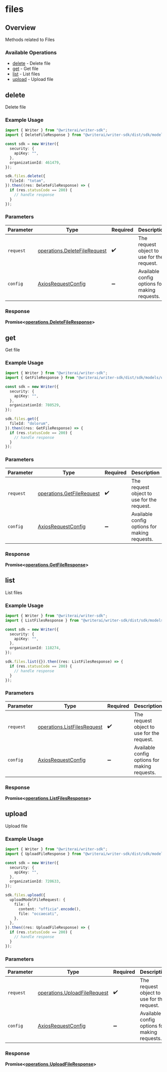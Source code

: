 # files

## Overview

Methods related to Files

### Available Operations

* [delete](#delete) - Delete file
* [get](#get) - Get file
* [list](#list) - List files
* [upload](#upload) - Upload file

## delete

Delete file

### Example Usage

```typescript
import { Writer } from "@writerai/writer-sdk";
import { DeleteFileResponse } from "@writerai/writer-sdk/dist/sdk/models/operations";

const sdk = new Writer({
  security: {
    apiKey: "",
  },
  organizationId: 461479,
});

sdk.files.delete({
  fileId: "totam",
}).then((res: DeleteFileResponse) => {
  if (res.statusCode == 200) {
    // handle response
  }
});
```

### Parameters

| Parameter                                                                    | Type                                                                         | Required                                                                     | Description                                                                  |
| ---------------------------------------------------------------------------- | ---------------------------------------------------------------------------- | ---------------------------------------------------------------------------- | ---------------------------------------------------------------------------- |
| `request`                                                                    | [operations.DeleteFileRequest](../../models/operations/deletefilerequest.md) | :heavy_check_mark:                                                           | The request object to use for the request.                                   |
| `config`                                                                     | [AxiosRequestConfig](https://axios-http.com/docs/req_config)                 | :heavy_minus_sign:                                                           | Available config options for making requests.                                |


### Response

**Promise<[operations.DeleteFileResponse](../../models/operations/deletefileresponse.md)>**


## get

Get file

### Example Usage

```typescript
import { Writer } from "@writerai/writer-sdk";
import { GetFileResponse } from "@writerai/writer-sdk/dist/sdk/models/operations";

const sdk = new Writer({
  security: {
    apiKey: "",
  },
  organizationId: 780529,
});

sdk.files.get({
  fileId: "dolorum",
}).then((res: GetFileResponse) => {
  if (res.statusCode == 200) {
    // handle response
  }
});
```

### Parameters

| Parameter                                                              | Type                                                                   | Required                                                               | Description                                                            |
| ---------------------------------------------------------------------- | ---------------------------------------------------------------------- | ---------------------------------------------------------------------- | ---------------------------------------------------------------------- |
| `request`                                                              | [operations.GetFileRequest](../../models/operations/getfilerequest.md) | :heavy_check_mark:                                                     | The request object to use for the request.                             |
| `config`                                                               | [AxiosRequestConfig](https://axios-http.com/docs/req_config)           | :heavy_minus_sign:                                                     | Available config options for making requests.                          |


### Response

**Promise<[operations.GetFileResponse](../../models/operations/getfileresponse.md)>**


## list

List files

### Example Usage

```typescript
import { Writer } from "@writerai/writer-sdk";
import { ListFilesResponse } from "@writerai/writer-sdk/dist/sdk/models/operations";

const sdk = new Writer({
  security: {
    apiKey: "",
  },
  organizationId: 118274,
});

sdk.files.list({}).then((res: ListFilesResponse) => {
  if (res.statusCode == 200) {
    // handle response
  }
});
```

### Parameters

| Parameter                                                                  | Type                                                                       | Required                                                                   | Description                                                                |
| -------------------------------------------------------------------------- | -------------------------------------------------------------------------- | -------------------------------------------------------------------------- | -------------------------------------------------------------------------- |
| `request`                                                                  | [operations.ListFilesRequest](../../models/operations/listfilesrequest.md) | :heavy_check_mark:                                                         | The request object to use for the request.                                 |
| `config`                                                                   | [AxiosRequestConfig](https://axios-http.com/docs/req_config)               | :heavy_minus_sign:                                                         | Available config options for making requests.                              |


### Response

**Promise<[operations.ListFilesResponse](../../models/operations/listfilesresponse.md)>**


## upload

Upload file

### Example Usage

```typescript
import { Writer } from "@writerai/writer-sdk";
import { UploadFileResponse } from "@writerai/writer-sdk/dist/sdk/models/operations";

const sdk = new Writer({
  security: {
    apiKey: "",
  },
  organizationId: 720633,
});

sdk.files.upload({
  uploadModelFileRequest: {
    file: {
      content: "officia".encode(),
      file: "occaecati",
    },
  },
}).then((res: UploadFileResponse) => {
  if (res.statusCode == 200) {
    // handle response
  }
});
```

### Parameters

| Parameter                                                                    | Type                                                                         | Required                                                                     | Description                                                                  |
| ---------------------------------------------------------------------------- | ---------------------------------------------------------------------------- | ---------------------------------------------------------------------------- | ---------------------------------------------------------------------------- |
| `request`                                                                    | [operations.UploadFileRequest](../../models/operations/uploadfilerequest.md) | :heavy_check_mark:                                                           | The request object to use for the request.                                   |
| `config`                                                                     | [AxiosRequestConfig](https://axios-http.com/docs/req_config)                 | :heavy_minus_sign:                                                           | Available config options for making requests.                                |


### Response

**Promise<[operations.UploadFileResponse](../../models/operations/uploadfileresponse.md)>**

